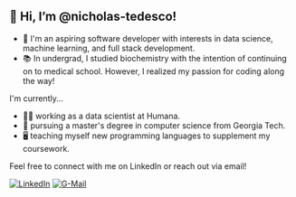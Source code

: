## 👋 Hi, I’m @nicholas-tedesco! 

- 🌱 I'm an aspiring software developer with interests in data science, machine learning, and full stack development. 
- 📚 In undergrad, I studied biochemistry with the intention of continuing on to medical school. However, I realized my passion for coding along the way!
  
I'm currently...
- 👨‍💼 working as a data scientist at Humana.
- 🏫 pursuing a master's degree in computer science from Georgia Tech.
- 🖥️ teaching myself new programming languages to supplement my coursework.

Feel free to connect with me on LinkedIn or reach out via email!

[![LinkedIn](https://skillicons.dev/icons?i=linkedin&theme=light)](https://www.linkedin.com/in/nicholas-r-tedesco/)
[![G-Mail](https://skillicons.dev/icons?i=gmail&theme=light)](mailto:nicholas.r.tedesco@gmail.com)
